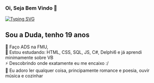 ### Oi, Seja Bem Vindo 👋
[![Typing SVG](https://readme-typing-svg.demolab.com/?lines=Hello!+👋🏻+My+name+is+Eduarda.;Also+know+as+Duda+:D;Welcome+to+my+github+🙃)](https://git.io/typing-svg)

## Sou a Duda, tenho 19 anos 
🌱 Faço ADS na FMU,<br>
🤔 Estou estudando: HTML, CSS, SQL, JS, C#, Delphi6 e já aprendi minimamente sobre VB<br>
⚡ Descobrindo onde exatamente eu me encaixo :/ <br>
💬 Eu adoro ler qualquer coisa, principamente romance e poesia, ouvir música e cozinhar
<!--
**ssntosduda/ssntosduda** is a ✨ _special_ ✨ repository because its `README.md` (this file) appears on your GitHub profile.

Here are some ideas to get you started:

- 🔭 I’m currently working on ...
- 🌱 I’m currently learning ...
- 👯 I’m looking to collaborate on ...
- 🤔 I’m looking for help with ...
- 💬 Ask me about ...
- 📫 How to reach me: ...
- 😄 Pronouns: ...
- ⚡ Fun fact: ...
-->
